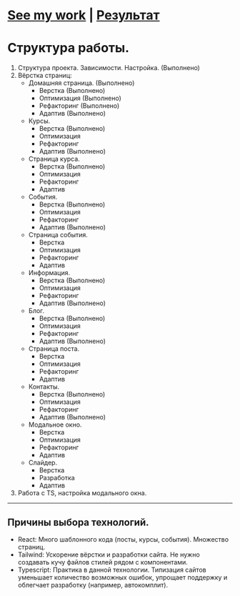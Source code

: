 # [See my work](createx.onrender.com/) | [Результат](createx.onrender.com/)

# Структура работы.

1. Структура проекта. Зависимости. Настройка. (Выполнено)
2. Вёрстка страниц:
   - Домашняя страница. (Выполнено)
     - Верстка (Выполнено)
     - Оптимизация (Выполнено)
     - Рефакторинг (Выполнено)
     - Адаптив (Выполнено)
   - Курсы.
     - Верстка (Выполнено)
     - Оптимизация
     - Рефакторинг
     - Адаптив (Выполнено)
   - Страница курса.
     - Верстка (Выполнено)
     - Оптимизация
     - Рефакторинг
     - Адаптив
   - События.
     - Верстка (Выполнено)
     - Оптимизация
     - Рефакторинг
     - Адаптив (Выполнено)
   - Страница события.
     - Верстка
     - Оптимизация
     - Рефакторинг
     - Адаптив
   - Информация.
     - Верстка (Выполнено)
     - Оптимизация
     - Рефакторинг
     - Адаптив (Выполнено)
   - Блог.
     - Верстка (Выполнено)
     - Оптимизация
     - Рефакторинг
     - Адаптив (Выполнено)
   - Страница поста.
     - Верстка
     - Оптимизация
     - Рефакторинг
     - Адаптив
   - Контакты.
     - Верстка (Выполнено)
     - Оптимизация
     - Рефакторинг
     - Адаптив (Выполнено)
   - Модальное окно.
     - Верстка
     - Оптимизация
     - Рефакторинг
     - Адаптив
   - Слайдер.
     - Верстка
     - Разработка
     - Адаптив
3. Работа с TS, настройка модального окна.

---

## Причины выбора технологий.

- React: Много шаблонного кода (посты, курсы, события). Множество страниц.
- Tailwind: Ускорение вёрстки и разработки сайта. Не нужно создавать кучу файлов стилей рядом с компонентами.
- Typescript: Практика в данной технологии. Типизация сайтов уменьшает количество возможных ошибок, упрощает поддержку и облегчает разработку (например, автокомплит).

